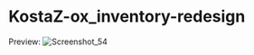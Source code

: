 # KostaZ-ox_inventory-redesign


Preview:
![Screenshot_54](https://user-images.githubusercontent.com/76644544/234921155-c9d22e49-b60d-4d5d-94d6-7125781ef2f1.png)
